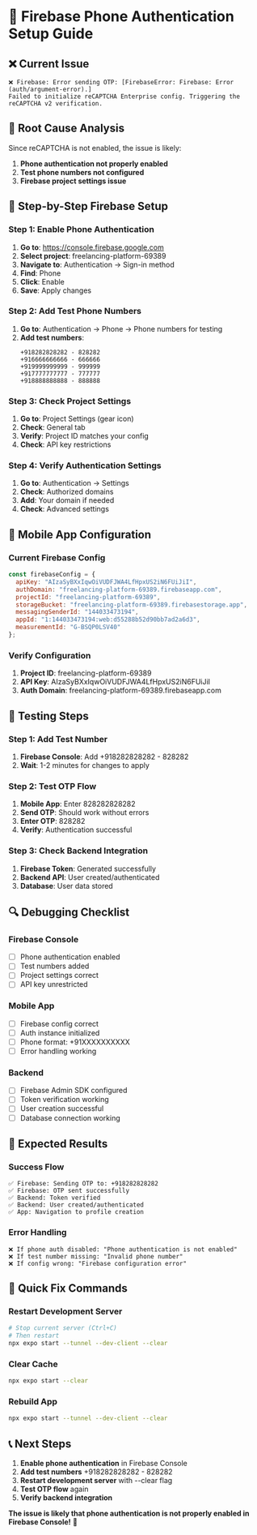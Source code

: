 # 🔧 Firebase Phone Authentication Setup Guide

## ❌ **Current Issue**
```
❌ Firebase: Error sending OTP: [FirebaseError: Firebase: Error (auth/argument-error).]
Failed to initialize reCAPTCHA Enterprise config. Triggering the reCAPTCHA v2 verification.
```

## 🎯 **Root Cause Analysis**
Since reCAPTCHA is not enabled, the issue is likely:
1. **Phone authentication not properly enabled**
2. **Test phone numbers not configured**
3. **Firebase project settings issue**

## 🔧 **Step-by-Step Firebase Setup**

### **Step 1: Enable Phone Authentication**
1. **Go to**: https://console.firebase.google.com
2. **Select project**: freelancing-platform-69389
3. **Navigate to**: Authentication → Sign-in method
4. **Find**: Phone
5. **Click**: Enable
6. **Save**: Apply changes

### **Step 2: Add Test Phone Numbers**
1. **Go to**: Authentication → Phone → Phone numbers for testing
2. **Add test numbers**:
   ```
   +918282828282 - 828282
   +916666666666 - 666666
   +919999999999 - 999999
   +917777777777 - 777777
   +918888888888 - 888888
   ```

### **Step 3: Check Project Settings**
1. **Go to**: Project Settings (gear icon)
2. **Check**: General tab
3. **Verify**: Project ID matches your config
4. **Check**: API key restrictions

### **Step 4: Verify Authentication Settings**
1. **Go to**: Authentication → Settings
2. **Check**: Authorized domains
3. **Add**: Your domain if needed
4. **Check**: Advanced settings

## 🚀 **Mobile App Configuration**

### **Current Firebase Config**
```javascript
const firebaseConfig = {
  apiKey: "AIzaSyBXxIqwOiVUDFJWA4LfHpxUS2iN6FUiJiI",
  authDomain: "freelancing-platform-69389.firebaseapp.com",
  projectId: "freelancing-platform-69389",
  storageBucket: "freelancing-platform-69389.firebasestorage.app",
  messagingSenderId: "144033473194",
  appId: "1:144033473194:web:d55288b52d90bb7ad2a6d3",
  measurementId: "G-BSQP0LSV40"
};
```

### **Verify Configuration**
1. **Project ID**: freelancing-platform-69389
2. **API Key**: AIzaSyBXxIqwOiVUDFJWA4LfHpxUS2iN6FUiJiI
3. **Auth Domain**: freelancing-platform-69389.firebaseapp.com

## 📱 **Testing Steps**

### **Step 1: Add Test Number**
1. **Firebase Console**: Add +918282828282 - 828282
2. **Wait**: 1-2 minutes for changes to apply

### **Step 2: Test OTP Flow**
1. **Mobile App**: Enter 828282828282
2. **Send OTP**: Should work without errors
3. **Enter OTP**: 828282
4. **Verify**: Authentication successful

### **Step 3: Check Backend Integration**
1. **Firebase Token**: Generated successfully
2. **Backend API**: User created/authenticated
3. **Database**: User data stored

## 🔍 **Debugging Checklist**

### **Firebase Console**
- [ ] Phone authentication enabled
- [ ] Test numbers added
- [ ] Project settings correct
- [ ] API key unrestricted

### **Mobile App**
- [ ] Firebase config correct
- [ ] Auth instance initialized
- [ ] Phone format: +91XXXXXXXXXX
- [ ] Error handling working

### **Backend**
- [ ] Firebase Admin SDK configured
- [ ] Token verification working
- [ ] User creation successful
- [ ] Database connection working

## 🎯 **Expected Results**

### **Success Flow**
```
✅ Firebase: Sending OTP to: +918282828282
✅ Firebase: OTP sent successfully
✅ Backend: Token verified
✅ Backend: User created/authenticated
✅ App: Navigation to profile creation
```

### **Error Handling**
```
❌ If phone auth disabled: "Phone authentication is not enabled"
❌ If test number missing: "Invalid phone number"
❌ If config wrong: "Firebase configuration error"
```

## 🚀 **Quick Fix Commands**

### **Restart Development Server**
```bash
# Stop current server (Ctrl+C)
# Then restart
npx expo start --tunnel --dev-client --clear
```

### **Clear Cache**
```bash
npx expo start --clear
```

### **Rebuild App**
```bash
npx expo start --tunnel --dev-client --clear
```

## 📞 **Next Steps**
1. **Enable phone authentication** in Firebase Console
2. **Add test numbers** +918282828282 - 828282
3. **Restart development server** with --clear flag
4. **Test OTP flow** again
5. **Verify backend integration**

**The issue is likely that phone authentication is not properly enabled in Firebase Console!** 🔧
